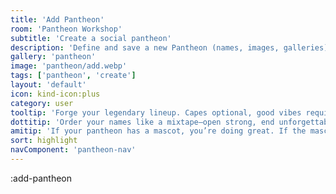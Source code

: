 ```yaml
---
title: 'Add Pantheon'
room: 'Pantheon Workshop'
subtitle: 'Create a social pantheon'
description: 'Define and save a new Pantheon (names, images, galleries).'
gallery: 'pantheon'
image: 'pantheon/add.webp'
tags: ['pantheon', 'create']
layout: 'default'
icon: kind-icon:plus
category: user
tooltip: 'Forge your legendary lineup. Capes optional, good vibes required.'
dottitip: 'Order your names like a mixtape—open strong, end unforgettable.'
amitip: 'If your pantheon has a mascot, you’re doing great. If the mascot has a fan club, you’re doing legendary.'
sort: highlight
navComponent: 'pantheon-nav'
---
```


:add-pantheon
